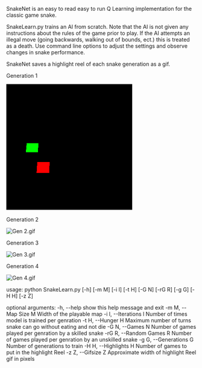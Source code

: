 SnakeNet is an easy to read easy to run Q Learning implementation for the classic game snake.

SnakeLearn.py trains an AI from scratch.  Note that the AI is not given any instructions about the rules of the game prior to play.  If the AI attempts an illegal move (going backwards, walking out of bounds, ect.) this is treated as a death.  Use command line options to adjust the settings and observe changes in snake performance.

SnakeNet saves a highlight reel of each snake generation as a gif.

Generation 1

![Gen 1.gif](Generation1.gif)

Generation 2

![Gen 2.gif](Generation2.gif)

Generation 3

![Gen 3.gif](Generation3.gif)

Generation 4

![Gen 4.gif](Generation4.gif)

usage: python SnakeLearn.py [-h] [-m M] [-i l] [-t H] [-G N] [-rG R] [-g G] [-H H] [-z Z]

optional arguments:
  -h, --help            show this help message and exit
  -m M, --Map Size M    Width of the playable map
  -i l, --Iterations l  Number of times model is trained per genration
  -t H, --Hunger H      Maximum number of turns snake can go without eating
                        and not die
  -G N, --Games N       Number of games played per genration by a skilled
                        snake
  -rG R, --Random Games R
                        Number of games played per genration by an unskilled
                        snake
  -g G, --Generations G
                        Number of generations to train
  -H H, --Highlights H  Number of games to put in the highlight Reel
  -z Z, --Gifsize Z     Approximate width of highlight Reel gif in pixels
